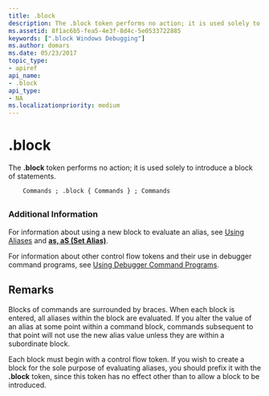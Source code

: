 ```yaml
---
title: .block
description: The .block token performs no action; it is used solely to introduce a block of statements.
ms.assetid: 8f1ac6b5-fea5-4e3f-8d4c-5e0533722885
keywords: [".block Windows Debugging"]
ms.author: domars
ms.date: 05/23/2017
topic_type:
- apiref
api_name:
- .block
api_type:
- NA
ms.localizationpriority: medium
---
```


# .block


The **.block** token performs no action; it is used solely to introduce a block of statements.

```dbgcmd
    Commands ; .block { Commands } ; Commands 
```

## <span id="ddk_token_block_dbg"></span><span id="DDK_TOKEN_BLOCK_DBG"></span>


### <span id="Additional_Information"></span><span id="additional_information"></span><span id="ADDITIONAL_INFORMATION"></span>Additional Information

For information about using a new block to evaluate an alias, see [Using Aliases](using-aliases.md) and [**as, aS (Set Alias)**](as--as--set-alias-.md).

For information about other control flow tokens and their use in debugger command programs, see [Using Debugger Command Programs](using-debugger-command-programs.md).

Remarks
-------

Blocks of commands are surrounded by braces. When each block is entered, all aliases within the block are evaluated. If you alter the value of an alias at some point within a command block, commands subsequent to that point will not use the new alias value unless they are within a subordinate block.

Each block must begin with a control flow token. If you wish to create a block for the sole purpose of evaluating aliases, you should prefix it with the **.block** token, since this token has no effect other than to allow a block to be introduced.

 

 





